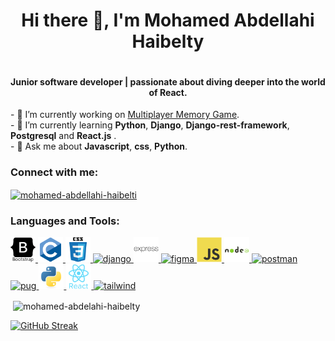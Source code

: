  <div style="display: flex; justify-content:center; align-items: center;">
  <h1 align=center>Hi there 👋, I'm Mohamed Abdellahi Haibelty</h1>
 </div>
 <h4 align=center>Junior software developer | passionate about diving deeper into the world of React.</h4>
- 🔭 I’m currently working on <a href="https://github.com/mohamed-abdelahi-haibelty/memory_game">Multiplayer Memory Game</a>.<br>
- 🌱 I’m currently learning <b>Python</b>, <b>Django</b>, <b>Django-rest-framework</b>, <b>Postgresql</b> and <b>React.js</b> .<br>
- 💬 Ask me about <b>Javascript</b>, <b>css</b>, <b>Python</b>.<br>
<h3 align="left">Connect with me:</h3>
<p align="left">
<a href="https://linkedin.com/in/mohamed-abdellahi-haibelti" target="blank"><img align="center" src="https://raw.githubusercontent.com/rahuldkjain/github-profile-readme-generator/master/src/images/icons/Social/linked-in-alt.svg" alt="mohamed-abdellahi-haibelti" height="30" width="40" /></a>
</p>

<h3 align="left">Languages and Tools:</h3>
<p align="left"> <a href="https://getbootstrap.com" target="_blank" rel="noreferrer"> <img src="https://raw.githubusercontent.com/devicons/devicon/master/icons/bootstrap/bootstrap-plain-wordmark.svg" alt="bootstrap" width="40" height="40"/> </a> <a href="https://www.cprogramming.com/" target="_blank" rel="noreferrer"> <img src="https://raw.githubusercontent.com/devicons/devicon/master/icons/c/c-original.svg" alt="c" width="40" height="40"/> </a> <a href="https://www.w3schools.com/css/" target="_blank" rel="noreferrer"> <img src="https://raw.githubusercontent.com/devicons/devicon/master/icons/css3/css3-original-wordmark.svg" alt="css3" width="40" height="40"/> </a> <a href="https://www.djangoproject.com/" target="_blank" rel="noreferrer"> <img src="https://cdn.worldvectorlogo.com/logos/django.svg" alt="django" width="40" height="40"/> </a> <a href="https://expressjs.com" target="_blank" rel="noreferrer"> <img src="https://raw.githubusercontent.com/devicons/devicon/master/icons/express/express-original-wordmark.svg" alt="express" width="40" height="40"/> </a> <a href="https://www.figma.com/" target="_blank" rel="noreferrer"> <img src="https://www.vectorlogo.zone/logos/figma/figma-icon.svg" alt="figma" width="40" height="40"/> </a> <a href="https://developer.mozilla.org/en-US/docs/Web/JavaScript" target="_blank" rel="noreferrer"> <img src="https://raw.githubusercontent.com/devicons/devicon/master/icons/javascript/javascript-original.svg" alt="javascript" width="40" height="40"/> </a> <a href="https://nodejs.org" target="_blank" rel="noreferrer"> <img src="https://raw.githubusercontent.com/devicons/devicon/master/icons/nodejs/nodejs-original-wordmark.svg" alt="nodejs" width="40" height="40"/> </a> <a href="https://postman.com" target="_blank" rel="noreferrer"> <img src="https://www.vectorlogo.zone/logos/getpostman/getpostman-icon.svg" alt="postman" width="40" height="40"/> </a> <a href="https://pugjs.org" target="_blank" rel="noreferrer"> <img src="https://cdn.worldvectorlogo.com/logos/pug.svg" alt="pug" width="40" height="40"/> </a> <a href="https://www.python.org" target="_blank" rel="noreferrer"> <img src="https://raw.githubusercontent.com/devicons/devicon/master/icons/python/python-original.svg" alt="python" width="40" height="40"/> </a> <a href="https://reactjs.org/" target="_blank" rel="noreferrer"> <img src="https://raw.githubusercontent.com/devicons/devicon/master/icons/react/react-original-wordmark.svg" alt="react" width="40" height="40"/> </a> <a href="https://tailwindcss.com/" target="_blank" rel="noreferrer"> <img src="https://www.vectorlogo.zone/logos/tailwindcss/tailwindcss-icon.svg" alt="tailwind" width="40" height="40"/> </a> </p>

<p>&nbsp;<img align="center" src="https://github-readme-stats.vercel.app/api?username=mohamed-abdelahi-haibelty&show_icons=true&locale=en&bg_color=010B0F&text_color=6EEA92&border_color=010B0F" alt="mohamed-abdelahi-haibelty" /></p>

[![GitHub Streak](https://streak-stats.demolab.com/?user=mohamed-abdelahi-haibelty&background=010B0F&currStreakLabel=6EEA92&border=010B0F&theme=dark&fire=6EEA92&ring=6EEA92)](https://git.io/streak-stats)



<!--
**mohamed-abdelahi-haibelty/mohamed-abdelahi-haibelty** is a ✨ _special_ ✨ repository because its `README.md` (this file) appears on your GitHub profile.

Here are some ideas to get you started:

- 🔭 I’m currently working on ...
- 🌱 I’m currently learning Python, Django, Django-rest-framework and Postgresql.
- 💬 Ask me about Javascript, css, python.

